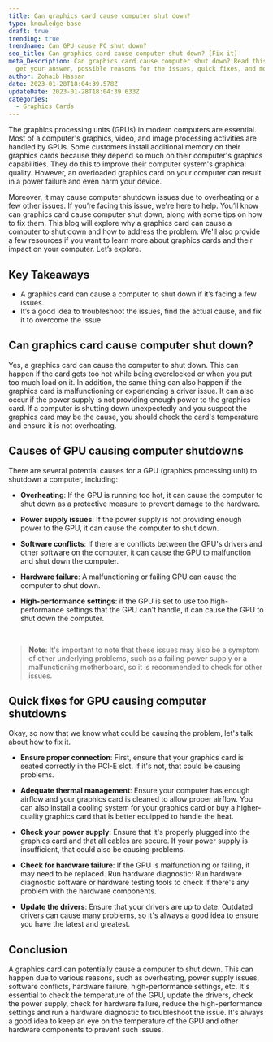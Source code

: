 ```yaml
---
title: Can graphics card cause computer shut down?
type: knowledge-base
draft: true
trending: true
trendname: Can GPU cause PC shut down?
seo_title: Can graphics card cause computer shut down? [Fix it]
meta_Description: Can graphics card cause computer shut down? Read this post to
  get your answer, possible reasons for the issues, quick fixes, and more.
author: Zohaib Hassan
date: 2023-01-28T18:04:39.578Z
updateDate: 2023-01-28T18:04:39.633Z
categories:
  - Graphics Cards
---
```

The graphics processing units (GPUs) in modern computers are essential. Most of a computer's graphics, video, and image processing activities are handled by GPUs. Some customers install additional memory on their graphics cards because they depend so much on their computer's graphics capabilities. They do this to improve their computer system's graphical quality. However, an overloaded graphics card on your computer can result in a power failure and even harm your device.

Moreover, it may cause computer shutdown issues due to overheating or a few other issues. If you’re facing this issue, we're here to help. You’ll know can graphics card cause computer shut down, along with some tips on how to fix them. This blog will explore why a graphics card can cause a computer to shut down and how to address the problem. We'll also provide a few resources if you want to learn more about graphics cards and their impact on your computer. Let’s explore. 

## Key Takeaways

* A graphics card can cause a computer to shut down if it’s facing a few issues.
* It’s a good idea to troubleshoot the issues, find the actual cause, and fix it to overcome the issue. 

## Can graphics card cause computer shut down?

Yes, a graphics card can cause the computer to shut down. This can happen if the card gets too hot while being overclocked or when you put too much load on it. In addition, the same thing can also happen if the graphics card is malfunctioning or experiencing a driver issue. It can also occur if the power supply is not providing enough power to the graphics card. If a computer is shutting down unexpectedly and you suspect the graphics card may be the cause, you should check the card's temperature and ensure it is not overheating. 

## Causes of GPU causing computer shutdowns

There are several potential causes for a GPU (graphics processing unit) to shutdown a computer, including:

* **Overheating**: If the GPU is running too hot, it can cause the computer to shut down as a protective measure to prevent damage to the hardware.


* **Power supply issues**: If the power supply is not providing enough power to the GPU, it can cause the computer to shut down.


* **Software conflicts**: If there are conflicts between the GPU's drivers and other software on the computer, it can cause the GPU to malfunction and shut down the computer.


* **Hardware failure**: A malfunctioning or failing GPU can cause the computer to shut down.


* **High-performance settings**: if the GPU is set to use too high-performance settings that the GPU can't handle, it can cause the GPU to shut down the computer. 

 

> **Note**: It's important to note that these issues may also be a symptom of other underlying problems, such as a failing power supply or a malfunctioning motherboard, so it is recommended to check for other issues.

## Quick fixes for GPU causing computer shutdowns

Okay, so now that we know what could be causing the problem, let's talk about how to fix it.

* **Ensure proper connection**: First, ensure that your graphics card is seated correctly in the PCI-E slot. If it's not, that could be causing problems.


* **Adequate thermal management**: Ensure your computer has enough airflow and your graphics card is cleaned to allow proper airflow. You can also install a cooling system for your graphics card or buy a higher-quality graphics card that is better equipped to handle the heat.


* **Check your power supply**: Ensure that it's properly plugged into the graphics card and that all cables are secure. If your power supply is insufficient, that could also be causing problems.


* **Check for hardware failure**: If the GPU is malfunctioning or failing, it may need to be replaced. Run hardware diagnostic: Run hardware diagnostic software or hardware testing tools to check if there's any problem with the hardware components.


* **Update the drivers**: Ensure that your drivers are up to date. Outdated drivers can cause many problems, so it's always a good idea to ensure you have the latest and greatest.

## Conclusion

A graphics card can potentially cause a computer to shut down. This can happen due to various reasons, such as overheating, power supply issues, software conflicts, hardware failure, high-performance settings, etc. It's essential to check the temperature of the GPU, update the drivers, check the power supply, check for hardware failure, reduce the high-performance settings and run a hardware diagnostic to troubleshoot the issue. It's always a good idea to keep an eye on the temperature of the GPU and other hardware components to prevent such issues.